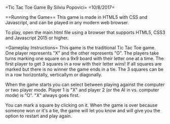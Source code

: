 =Tic Tac Toe Game By Silviu Popovici=
=10/8/2017=

==Running the Game==
This game is made in HTML5 with CSS and Javascript, and can be played in any modern web browser.

To play, open the main.html file using a browser that supports HTML5, CSS3 and Javascript 2015 or higher.

=Gameplay Instructions=
This game is the traditional Tic Tac Toe game. One player represents "X" and the other represents "O". The players take turns marking one square on a 9x9 board with their letter one at a time. The first player to get 3 squares in a row with their letter wins! If all squares are marked but there is no winner the game ends in a tie. The 3 squares can be in a row horizontally, verticallym or diagonally.

When the game starts you can select between playing against the computer or two player mode. Player 1 is "X" and player 2 (or the AI in vs. computer mode) is "O". "X" always goes first.

You can mark a square by clicking on it. When the game is over because someone won or it's a tie, the game will let you know and will give you the option to restart and play again. 